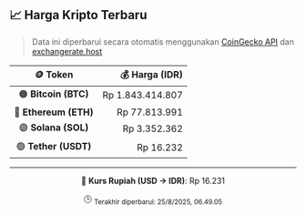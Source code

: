 

<!-- HARGA_KRIPTO -->
## 📈 Harga Kripto Terbaru

> Data ini diperbarui secara otomatis menggunakan [CoinGecko API](https://www.coingecko.com/) dan [exchangerate.host](https://exchangerate.host/)

<div align="center">

| 🪙 Token | 💰 Harga (IDR) |
|:------:|---------------:|
| 🟠 **Bitcoin (BTC)**   | Rp 1.843.414.807 |
| 🔵 **Ethereum (ETH)**  | Rp 77.813.991 |
| 🟣 **Solana (SOL)**    | Rp 3.352.362 |
| 🟢 **Tether (USDT)**   | Rp 16.232 |

---

💱 **Kurs Rupiah (USD → IDR)**: Rp 16.231

🕒 <sub>Terakhir diperbarui: 25/8/2025, 06.49.05</sub>

</div>
<!-- /HARGA_KRIPTO -->